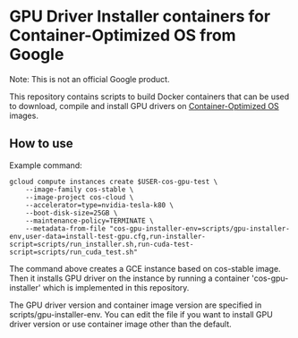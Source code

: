 # GPU Driver Installer containers for Container-Optimized OS from Google

Note: This is not an official Google product.

This repository contains scripts to build Docker containers that can be used to
download, compile and install GPU drivers on
[Container-Optimized OS](https://cloud.google.com/container-optimized-os/) images.

## How to use

Example command:
``` shell
gcloud compute instances create $USER-cos-gpu-test \
    --image-family cos-stable \
    --image-project cos-cloud \
    --accelerator=type=nvidia-tesla-k80 \
    --boot-disk-size=25GB \
    --maintenance-policy=TERMINATE \
    --metadata-from-file "cos-gpu-installer-env=scripts/gpu-installer-env,user-data=install-test-gpu.cfg,run-installer-script=scripts/run_installer.sh,run-cuda-test-script=scripts/run_cuda_test.sh"
```

The command above creates a GCE instance based on cos-stable image. Then it
installs GPU driver on the instance by running a container 'cos-gpu-installer'
which is implemented in this repository.

The GPU driver version and container image version are specified in
scripts/gpu-installer-env. You can edit the file if you want to install
GPU driver version or use container image other than the default.
